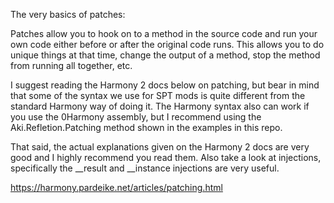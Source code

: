 The very basics of patches:

Patches allow you to hook on to a method in the source code and run your own code either before or after the original code runs. This allows you to do unique things at that time, change the output of a method, stop the method from running all together, etc.

I suggest reading the Harmony 2 docs below on patching, but bear in mind that some of the syntax we use for SPT mods is quite different from the standard Harmony way of doing it. The Harmony syntax also can work if you use the 0Harmony assembly, but I recommend using the Aki.Refletion.Patching method shown in the examples in this repo.

That said, the actual explanations given on the Harmony 2 docs are very good and I highly recommend you read them. Also take a look at injections, specifically the __result and __instance injections are very useful.

https://harmony.pardeike.net/articles/patching.html
